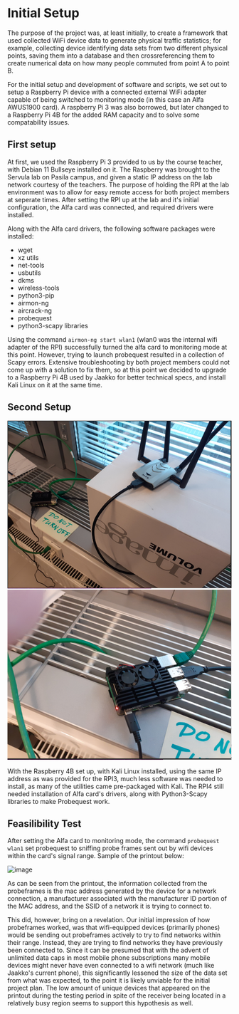 # Initial Setup

The purpose of the project was, at least initially, to create a framework that used collected WiFi device data to generate physical traffic statistics; for example, collecting device identifying data sets from two different physical points, saving them into a database and then crossreferencing them to create numerical data on how many people commuted from point A to point B.

For the initial setup and development of software and scripts, we set out to setup a Raspberry Pi device with a connected external WiFi adapter capable of being switched to monitoring mode (in this case an Alfa AWUS1900 card). A raspberry Pi 3 was also borrowed, but later changed to a Raspberry Pi 4B for the added RAM capacity and to solve some compatability issues.

## First setup

At first, we used the Raspberry Pi 3 provided to us by the course teacher, with Debian 11 Bullseye installed on it. The Raspberry was brought to the Servula lab on Pasila campus, and given a static IP address on the lab network courtesy of the teachers. The purpose of holding the RPI at the lab environment was to allow for easy remote access for both project members at seperate times. After setting the RPI up at the lab and it's initial configuration, the Alfa card was connected, and required drivers were installed.

Along with the Alfa card drivers, the following software packages were installed:
- wget
- xz utils
- net-tools
- usbutils
- dkms
- wireless-tools
- python3-pip
- airmon-ng
- aircrack-ng
- probequest
- python3-scapy libraries

Using the command `airmon-ng start wlan1` (wlan0 was the internal wifi adapter of the RPI) successfully turned the alfa card to monitoring mode at this point. However, trying to launch probequest resulted in a collection of Scapy errors. Extensive troubleshooting by both project members could not come up with a solution to fix them, so at this point we decided to upgrade to a Raspberry Pi 4B used by Jaakko for better technical specs, and install Kali Linux on it at the same time.

## Second Setup

![setupinlab](Raspberry2.PNG)
![The RPI](Raspberry1.PNG)

With the Raspberry 4B set up, with Kali Linux installed, using the same IP address as was provided for the RPI3, much less software was needed to install, as many of the utilities came pre-packaged with Kali. The RPI4 still needed installation of Alfa card's drivers, along with Python3-Scapy libraries to make Probequest work.

## Feasilibility Test

After setting the Alfa card to monitoring mode, the command `probequest wlan1` set probequest to sniffing probe frames sent out by wifi devices within the card's signal range. Sample of the printout below:

![image](https://user-images.githubusercontent.com/94109769/197392008-9d9da725-7acf-4bd9-a980-32703d5f5eb9.png)

 
 As can be seen from the printout, the information collected from the probeframes is the mac address generated by the device for a network connection, a manufacturer associated with the manufacturer ID portion of the MAC address, and the SSID of a network it is trying to connect to.
 
 This did, however, bring on a revelation. Our initial impression of how probeframes worked, was that wifi-equipped devices (primarily phones) would be sending out probeframes actively to try to find networks within their range. Instead, they are trying to find networks they have previously been connected to. Since it can be presumed that with the advent of unlimited data caps in most mobile phone subscriptions many mobile devices might never have even connected to a wifi network (much like Jaakko's current phone), this significantly lessened the size of the data set from what was expected, to the point it is likely unviable for the initial project plan. The low amount of unique devices that appeared on the printout during the testing period in spite of the receiver being located in a relatively busy region seems to support this hypothesis as well.
 
